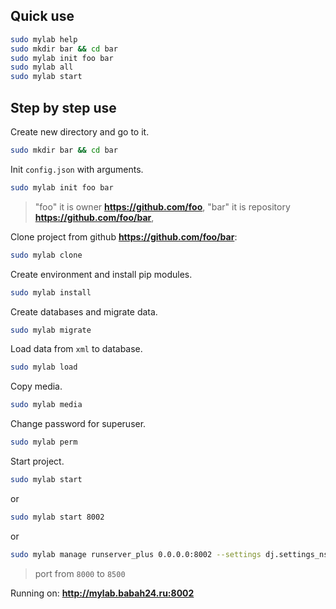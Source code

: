 ## Quick use
```bash
sudo mylab help
sudo mkdir bar && cd bar
sudo mylab init foo bar
sudo mylab all
sudo mylab start
```


## Step by step use

Create new directory and go to it.
```bash
sudo mkdir bar && cd bar
```



Init ```config.json``` with arguments.


```bash
sudo mylab init foo bar
```
> "foo" it is owner **https://github.com/foo**,
> "bar" it is repository **https://github.com/foo/bar**,


Clone project from github **https://github.com/foo/bar**:
```bash
sudo mylab clone
```



Create environment and install pip modules.
```bash
sudo mylab install
```



Create databases and migrate data.
```bash
sudo mylab migrate
```



Load data from ```xml``` to database.
```bash
sudo mylab load
```


Copy media.
```bash
sudo mylab media
```


Change password for superuser.
```bash
sudo mylab perm
```


Start project.
```bash
sudo mylab start
```
or
```bash
sudo mylab start 8002
```
or
```bash
sudo mylab manage runserver_plus 0.0.0.0:8002 --settings dj.settings_nsk
```
> port from ```8000``` to ```8500```

Running on: **http://mylab.babah24.ru:8002**
